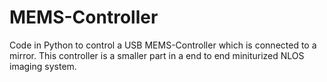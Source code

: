 # MEMS-Controller

Code in Python to control a USB MEMS-Controller which is connected to a mirror. This controller is a smaller part in a end to end miniturized NLOS imaging system.

